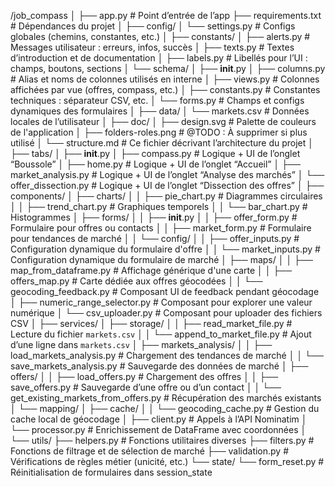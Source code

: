 /job_compass
│
├── app.py                          # Point d’entrée de l’app
├── requirements.txt                # Dépendances du projet
│
├── config/
│   └── settings.py                 # Configs globales (chemins, constantes, etc.)
│
├── constants/
│   ├── alerts.py                   # Messages utilisateur : erreurs, infos, succès
│   ├── texts.py                    # Textes d’introduction et de documentation
│   ├── labels.py                   # Libellés pour l’UI : champs, boutons, sections
│   └── schema/
│       ├── __init__.py
│       ├── columns.py              # Alias et noms de colonnes utilisés en interne
│       ├── views.py                # Colonnes affichées par vue (offres, compass, etc.)
│       ├── constants.py            # Constantes techniques : séparateur CSV, etc.
│       └── forms.py                # Champs et configs dynamiques des formulaires
│
├── data/
│   └── markets.csv                 # Données locales de l’utilisateur
│
├── doc/
│   ├── design.svg                  # Palette de couleurs de l'application
│   ├── folders-roles.png           # @TODO : À supprimer si plus utilisé
│   └── structure.md                # Ce fichier décrivant l’architecture du projet
│
├── tabs/
│   ├── __init__.py
│   ├── compass.py                  # Logique + UI de l’onglet “Boussole”
│   ├── home.py                     # Logique + UI de l’onglet “Accueil”
│   ├── market_analysis.py          # Logique + UI de l’onglet “Analyse des marchés”
│   └── offer_dissection.py         # Logique + UI de l’onglet “Dissection des offres”
│
├── components/
│   ├── charts/
│   │   ├── pie_chart.py            # Diagrammes circulaires
│   │   ├── trend_chart.py          # Graphiques temporels
│   │   └── bar_chart.py            # Histogrammes
│   ├── forms/
│   │   ├── __init__.py
│   │   ├── offer_form.py           # Formulaire pour offres ou contacts
│   │   ├── market_form.py          # Formulaire pour tendances de marché
│   │   └── config/
│   │       ├── offer_inputs.py     # Configuration dynamique du formulaire d'offre
│   │       └── market_inputs.py    # Configuration dynamique du formulaire de marché
│   ├── maps/
│   │   ├── map_from_dataframe.py   # Affichage générique d'une carte
│   │   ├── offers_map.py           # Carte dédiée aux offres géocodées
│   │   └── geocoding_feedback.py   # Composant UI de feedback pendant géocodage
│   ├── numeric_range_selector.py   # Composant pour explorer une valeur numérique
│   └── csv_uploader.py             # Composant pour uploader des fichiers CSV
│
├── services/
│   ├── storage/
│   │   ├── read_market_file.py             # Lecture du fichier `markets.csv`
│   │   └── append_to_market_file.py        # Ajout d’une ligne dans `markets.csv`
│   ├── markets_analysis/
│   │   ├── load_markets_analysis.py        # Chargement des tendances de marché
│   │   └── save_markets_analysis.py        # Sauvegarde des données de marché
│   ├── offers/
│   │   ├── load_offers.py                  # Chargement des offres
│   │   ├── save_offers.py                  # Sauvegarde d’une offre ou d’un contact
│   │   └── get_existing_markets_from_offers.py # Récupération des marchés existants
│   └── mapping/
│       ├── cache/
│       │   └── geocoding_cache.py          # Gestion du cache local de géocodage
│       ├── client.py                       # Appels à l’API Nominatim
│       └── processor.py                    # Enrichissement de DataFrame avec coordonnées
│
└── utils/
    ├── helpers.py                          # Fonctions utilitaires diverses
    ├── filters.py                          # Fonctions de filtrage et de sélection de marché
    ├── validation.py                       # Vérifications de règles métier (unicité, etc.)
    └── state/
        └── form_reset.py                   # Réinitialisation de formulaires dans session_state

